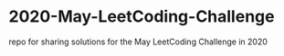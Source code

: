 # 2020-May-LeetCoding-Challenge
repo for sharing solutions for the May LeetCoding Challenge in 2020
